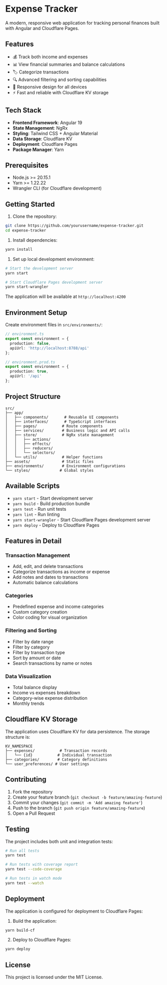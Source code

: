 # Expense Tracker

A modern, responsive web application for tracking personal finances built with Angular and Cloudflare Pages.

## Features

- 💰 Track both income and expenses
- 📊 View financial summaries and balance calculations
- 🏷️ Categorize transactions
- 🔍 Advanced filtering and sorting capabilities
- 📱 Responsive design for all devices
- ⚡ Fast and reliable with Cloudflare KV storage

## Tech Stack

- **Frontend Framework**: Angular 19
- **State Management**: NgRx
- **Styling**: Tailwind CSS + Angular Material
- **Data Storage**: Cloudflare KV
- **Deployment**: Cloudflare Pages
- **Package Manager**: Yarn

## Prerequisites

- Node.js >= 20.15.1
- Yarn >= 1.22.22
- Wrangler CLI (for Cloudflare development)

## Getting Started

1. Clone the repository:

```bash
git clone https://github.com/yourusername/expense-tracker.git
cd expense-tracker
```

1. Install dependencies:

```bash
yarn install
```

1. Set up local development environment:

```bash
# Start the development server
yarn start

# Start Cloudflare Pages development server
yarn start-wrangler
```

The application will be available at `http://localhost:4200`

## Environment Setup

Create environment files in `src/environments/`:

```typescript
// environment.ts
export const environment = {
  production: false,
  apiUrl: 'http://localhost:8788/api'
};

// environment.prod.ts
export const environment = {
  production: true,
  apiUrl: '/api'
};
```

## Project Structure

```shell
src/
├── app/
│   ├── components/       # Reusable UI components
│   ├── interfaces/       # TypeScript interfaces
│   ├── pages/           # Route components
│   ├── services/        # Business logic and API calls
│   ├── store/           # NgRx state management
│   │   ├── actions/
│   │   ├── effects/
│   │   ├── reducers/
│   │   └── selectors/
│   └── utils/           # Helper functions
├── assets/              # Static files
├── environments/        # Environment configurations
└── styles/             # Global styles
```

## Available Scripts

- `yarn start` - Start development server
- `yarn build` - Build production bundle
- `yarn test` - Run unit tests
- `yarn lint` - Run linting
- `yarn start-wrangler` - Start Cloudflare Pages development server
- `yarn deploy` - Deploy to Cloudflare Pages

## Features in Detail

### Transaction Management

- Add, edit, and delete transactions
- Categorize transactions as income or expense
- Add notes and dates to transactions
- Automatic balance calculations

### Categories

- Predefined expense and income categories
- Custom category creation
- Color coding for visual organization

### Filtering and Sorting

- Filter by date range
- Filter by category
- Filter by transaction type
- Sort by amount or date
- Search transactions by name or notes

### Data Visualization

- Total balance display
- Income vs expenses breakdown
- Category-wise expense distribution
- Monthly trends

## Cloudflare KV Storage

The application uses Cloudflare KV for data persistence. The storage structure is:

```shell
KV_NAMESPACE
├── expenses/           # Transaction records
│   └── {id}           # Individual transaction
├── categories/        # Category definitions
└── user_preferences/ # User settings
```

## Contributing

1. Fork the repository
2. Create your feature branch (`git checkout -b feature/amazing-feature`)
3. Commit your changes (`git commit -m 'Add amazing feature'`)
4. Push to the branch (`git push origin feature/amazing-feature`)
5. Open a Pull Request

## Testing

The project includes both unit and integration tests:

```bash
# Run all tests
yarn test

# Run tests with coverage report
yarn test --code-coverage

# Run tests in watch mode
yarn test --watch
```

## Deployment

The application is configured for deployment to Cloudflare Pages:

1. Build the application:

```bash
yarn build-cf
```

2. Deploy to Cloudflare Pages:

```bash
yarn deploy
```

## License

This project is licensed under the MIT License.
